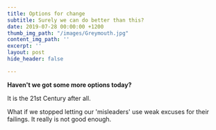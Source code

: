 ```yaml
---
title: Options for change
subtitle: Surely we can do better than this?
date: 2019-07-28 00:00:00 +1200
thumb_img_path: "/images/Greymouth.jpg"
content_img_path: ''
excerpt: ''
layout: post
hide_header: false

---
```

**Haven't we got some more options today?**

It is the 21st Century after all.

What if we stopped letting our 'misleaders' use weak excuses for their failings. It really is not good enough.